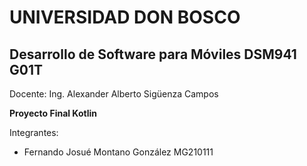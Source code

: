 # UNIVERSIDAD DON BOSCO
## Desarrollo de Software para Móviles DSM941 G01T 
Docente: Ing. Alexander Alberto Sigüenza Campos


**Proyecto Final Kotlin**

Integrantes:

- Fernando Josué Montano González MG210111

